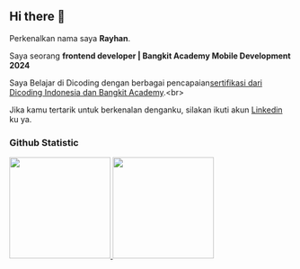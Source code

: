 ## Hi there 👋

Perkenalkan nama saya **Rayhan**.<br>

Saya seorang **frontend developer | Bangkit Academy Mobile Development 2024**<br>

Saya Belajar di Dicoding dengan berbagai pencapaian[sertifikasi dari Dicoding Indonesia dan Bangkit Academy]([https://www.coursera.org/account/accomplishments/specialization/CLKJD8XBXJ3M](https://drive.google.com/drive/folders/1F9zQETSrU6QmiuYAxFb7qI_4mdQ7n7uh?hl=id)).<br>

Jika kamu tertarik untuk berkenalan denganku, silakan ikuti akun [Linkedin](https://www.linkedin.com/in/rayhan-ray-022933244/) ku ya.

### Github Statistic
<p align="left">
<a href="https://github.com/rayhan204">
  <img height="180em" src="https://github-readme-stats-eight-theta.vercel.app/api?username=rayhan204&show_icons=true&theme=algolia&include_all_commits=true&count_private=true"/>
  <img height="180em" src="https://github-readme-stats-eight-theta.vercel.app/api/top-langs/?username=rayhan204&layout=compact&layout=compact&theme=algolia"/>
</a>
</p>
<!--
**rayhan204/rayhan204** is a ✨ _special_ ✨ repository because its `README.md` (this file) appears on your GitHub profile.

Here are some ideas to get you started:

- 🔭 I’m currently working on ...
- 🌱 I’m currently learning ...
- 👯 I’m looking to collaborate on ...
- 🤔 I’m looking for help with ...
- 💬 Ask me about ...
- 📫 How to reach me: ...
- 😄 Pronouns: ...
- ⚡ Fun fact: ...
-->
